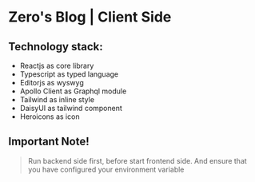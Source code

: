 # Zero's Blog | Client Side

## Technology stack:

- Reactjs as core library
- Typescript as typed language
- Editorjs as wyswyg
- Apollo Client as Graphql module
- Tailwind as inline style
- DaisyUI as tailwind component
- Heroicons as icon

## Important Note!

> Run backend side first, before start frontend side. And ensure that you have configured your environment variable
